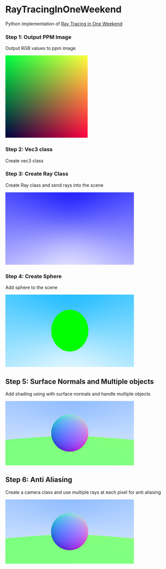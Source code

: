 # RayTracingInOneWeekend

Python implementation of [Ray Tracing in One Weekend](https://raytracing.github.io/books/RayTracingInOneWeekend.html)

### Step 1: Output PPM Image

Output RGB values to ppm image

![step1](images/png/step1.png)

### Step 2: Vec3 class 

Create vec3 class 

### Step 3: Create Ray Class 

Create Ray class and send rays into the scene 

![step3](images/png/step3.png)

### Step 4: Create Sphere 

Add sphere to the scene 

![step4](images/png/step4.png)

## Step 5: Surface Normals and Multiple objects

Add shading using with surface normals and handle multiple objects

![step5](images/png/step5.png)

## Step 6: Anti Aliasing 

Create a camera class and use multiple rays at each pixel for anti aliasing

![step6](images/png/step6.png)